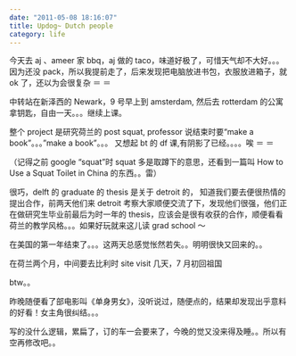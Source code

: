 ```yaml
---
date: "2011-05-08 18:16:07"
title: Updog~ Dutch people
category: life
---
```


今天去 aj 、ameer 家 bbq，aj 做的 taco，味道好极了，可惜天气却不大好。。。因为还没 pack，所以我提前走了，后来发现把电脑放进书包，衣服放进箱子，就 ok 了，还以为会很复杂 ＝ ＝

中转站在新泽西的 Newark，9 号早上到 amsterdam, 然后去 rotterdam 的公寓拿钥匙，自由一天。。。继续上课。

整个 project 是研究荷兰的 post squat, professor 说结束时要“make a book”。。。”make a book”。。。 又想起 bt 的 df 课,有阴影了已经。。。。唉 ＝ ＝

（记得之前 google “squat”时 squat 多是取蹲下的意思，还看到一篇叫 How to Use a Squat Toilet in China 的东西。。雷）

很巧，delft 的 graduate 的 thesis 是关于 detroit 的， 知道我们要去便很热情的提出合作，前两天他们来 detroit 考察大家顺便交流了下，发现他们很强，他们正在做研究生毕业前最后为时一年的 thesis，应该会是很有收获的合作，顺便看看荷兰的教学风格。。。如果好玩就来这儿读 grad school ～

在美国的第一年结束了。。。这两天总感觉怅然若失。。明明很快又回来的。。

在荷兰两个月，中间要去比利时 site visit 几天，7 月初回祖国

btw。。

昨晚随便看了部电影叫《单身男女》，没听说过，随便点的，结果却发现出乎意料的好看！女主角很纠结。。。

写的没什么逻辑，累扁了，订的车一会要来了，今晚的觉又没来得及睡。。所以有空再修改吧。。
